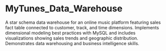 # MyTunes_Data_Warehouse
A star schema data warehouse for an online music platform featuring sales fact table connected to customer, track, and time dimensions. Implements dimensional modeling best practices with MySQL and includes visualizations showing sales trends and geographic distribution. Demonstrates data warehousing and business intelligence skills.
